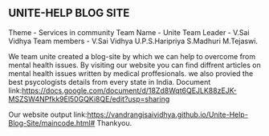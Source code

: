 ## UNITE-HELP BLOG SITE ##

Theme - Services in community
Team Name - Unite
Team Leader - V.Sai Vidhya
Team members -
V.Sai Vidhya
U.P.S.Haripriya
S.Madhuri
M.Tejaswi.

We team unite created a blog-site by which we can help to overcome from mental health issues.
By visiting our website you can find diffrent articles on mental health issues written by medical proffesionals.
we also provied the best psycologists details from every state in India.
Document link:https://docs.google.com/document/d/18Zd8Wqt6QEJLK88zEJK-MSZSW4NPfkk9El50GQKi8QE/edit?usp=sharing

Our website output link:https://vandrangisaividhya.github.io/Unite-Help-Blog-Site/maincode.html#
Thankyou.
